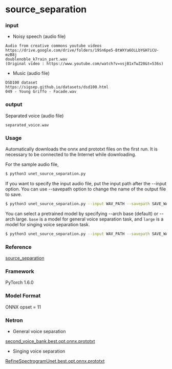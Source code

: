# source_separation

### input

- Noisy speech (audio file) 

```
Audio from creative commons youtube videos
https://drive.google.com/drive/folders/19Sn6pe5-BtWXYa6OiLbYGH7iCU-mzB8j
doublenoble_k7rain_part.wav
(Original video : https://www.youtube.com/watch?v=vsjB1xTwZ20&t=536s)
```

- Music (audio file)
```
DSD100 dataset
https://sigsep.github.io/datasets/dsd100.html
049 - Young Griffo - Facade.wav
```

### output

Separated voice (audio file)
```
separated_voice.wav
```

### Usage
Automatically downloads the onnx and prototxt files on the first run. It is necessary to be connected to the Internet while downloading.

For the sample audio file,
```bash
$ python3 unet_source_separation.py

```

If you want to specify the input audio file, put the input path after the --input option.
You can use --savepath option to change the name of the output file to save.
```bash
$ python3 unet_source_separation.py --input WAV_PATH --savepath SAVE_WAV_PATH
```

You can select a pretrained model by specifying --arch base (default) or --arch large.
`base` is a model for general voice separation task, and `large` is a model for singing voice separation task.  
```bash
$ python3 unet_source_separation.py --input WAV_PATH --savepath SAVE_WAV_PATH --arch base
```


### Reference

[source_separation](https://github.com/AppleHolic/source_separation)  

### Framework

PyTorch 1.6.0

### Model Format

ONNX opset = 11

### Netron
- General voice separation

[second_voice_bank.best.opt.onnx.prototxt](https://netron.app/?url=https://storage.googleapis.com/ailia-models/unet_source_separation/second_voice_bank.best.opt.onnx.prototxt)

- Singing voice separation

[RefineSpectrogramUnet.best.opt.onnx.prototxt](https://netron.app/?url=https://storage.googleapis.com/ailia-models/unet_source_separation/RefineSpectrogramUnet.best.opt.onnx.prototxt)
